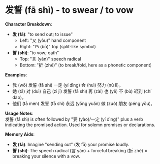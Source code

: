 # **发誓 (fā shì) - to swear / to vow**

**Character Breakdown**:  
- **发 (fā)**: "to send out; to issue"
  - Left: "又 (yòu)" hand component
  - Right: "癶 (bō)" top (split-like symbol)  
- **誓 (shì)**: "to vow; oath"
  - Top: "言 (yán)" speech radical
  - Bottom: "折 (zhé)" (to break/fold, here as a phonetic component)

**Examples**:  
- 我 (wǒ) 发誓 (fā shì) 一定 (yí dìng) 会 (huì) 努力 (nǔ lì)。  
- 她 (tā) 对 (duì) 自己 (zì jǐ) 发誓 (fā shì) 再 (zài) 也 (yě) 不 (bù) 迟到 (chí dào)。  
- 他们 (tā men) 发誓 (fā shì) 永远 (yǒng yuǎn) 做 (zuò) 朋友 (péng yǒu)。

**Usage Notes**:  
发誓 (fā shì) is often followed by "要 (yào)/一定 (yí dìng)" plus a verb indicating the promised action. Used for solemn promises or declarations.

**Memory Aids**:  
- **发 (fā)**: Imagine "sending out" (发 fā) your promise loudly.  
- **誓 (shì)**: The speech radical (言 yán) + forceful breaking (折 zhé) = breaking your silence with a vow.